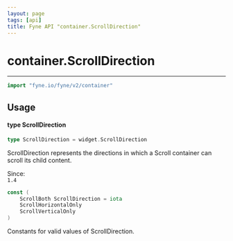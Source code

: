 ```yaml
---
layout: page
tags: [api]
title: Fyne API "container.ScrollDirection"
---
```


# container.ScrollDirection
---
```go
import "fyne.io/fyne/v2/container"
```

## Usage

#### type ScrollDirection

```go
type ScrollDirection = widget.ScrollDirection
```

ScrollDirection represents the directions in which a Scroll container can scroll its child content.


<div class="since">Since: <code>
1.4</code></div>

```go
const (
	ScrollBoth ScrollDirection = iota
	ScrollHorizontalOnly
	ScrollVerticalOnly
)
```
Constants for valid values of ScrollDirection.
